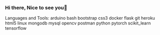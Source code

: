 ### Hi there, Nice to see you👋

<!--
**abidghias/abidghias** is a ✨ _special_ ✨ repository because its `README.md` (this file) appears on your GitHub profile.

I have technical experience and interest in -
Computer vision
Natural Language Processing
Embedded systems
Robotics

- 🔭 I’m currently working on ...
- 🌱 I’m currently learning ...
- 👯 I’m looking to collaborate on ...
- 🤔 I’m looking for help with ...
- 💬 Ask me about ...
- 📫 How to reach me: ...
- 😄 Pronouns: ...
- ⚡ Fun fact: ...
-->

Languages and Tools:
arduino bash bootstrap css3 docker flask git heroku html5 linux mongodb mysql opencv postman python pytorch scikit_learn tensorflow

